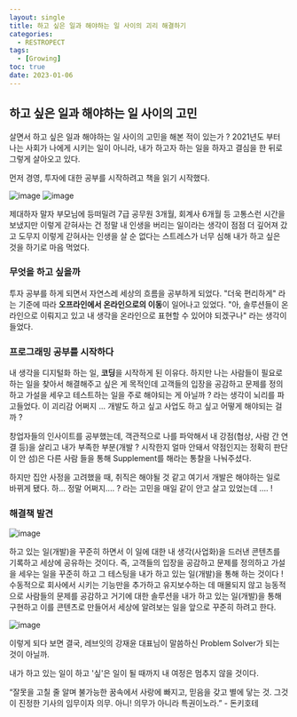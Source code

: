 ```yaml
---
layout: single
title: 하고 싶은 일과 해야하는 일 사이의 괴리 해결하기
categories:
  - RESTROPECT
tags:
  - [Growing]
toc: true
date: 2023-01-06
---
```


## 하고 싶은 일과 해야하는 일 사이의 고민

살면서 하고 싶은 일과 해야하는 일 사이의 고민을 해본 적이 있는가 ? 
2021년도 부터 나는 사회가 나에게 시키는 일이 아니라, 내가 하고자 하는 일을 하자고 결심을 한 뒤로 그렇게 살아오고 있다. 

먼저 경영, 투자에 대한 공부를 시작하려고 책을 읽기 시작했다. 

![image](https://user-images.githubusercontent.com/110464205/210950173-953c58fd-b177-4dba-b177-4e8c006de123.png)
![image](https://user-images.githubusercontent.com/110464205/210950235-0d58ea0b-bf09-4843-9800-abda842a45d9.png)

제대하자 말자 부모님에 등떠밀려 7급 공무원 3개월, 회계사 6개월 등 고통스런 시간을 보냈지만 이렇게 갇혀사는 건 정말 내 인생을 버리는 일이라는 생각이 점점 더 깊어져 갔고 도무지 이렇게 
갇혀사는 인생을 살 순 없다는 스트레스가 너무 심해 내가 하고 싶은 것을 하기로 마음 먹었다. 

### 무엇을 하고 싶을까

투자 공부를 하게 되면서 자연스레 세상의 흐름을 공부하게 되었다. "더욱 편리하게" 라는 기준에 따라 **오프라인에서 온라인으로의 이동**이 일어나고 있었다. 
"아, 솔루션들이 온라인으로 이뤄지고 있고 내 생각을 온라인으로 표현할 수 있어야 되겠구나" 라는 생각이 들었다.

### 프로그래밍 공부를 시작하다

내 생각을 디지털화 하는 일, **코딩**을 시작하게 된 이유다. 하지만 나는 사람들이 필요로 하는 일을 찾아서 해결해주고 싶은 게 목적인데 고객들의 입장을 공감하고 문제를 정의하고 가설을 세우고 테스트하는 일을 주로 해야되는 게 아닐까 ?
라는 생각이 뇌리를 파고들었다. 이 괴리감 어쩌지 ... 개발도 하고 싶고 사업도 하고 싶고 어떻게 해야되는 걸까 ? 

창업자들의 인사이트를 공부했는데, 객관적으로 나를 파악해서 내 강점(협상, 사람 간 연결 등)을 살리고 내가 부족한 부분(개발 ? 시작한지 얼마 안돼서 약점인지는 정확히 판단이 안 섬)은 다른 사람
들을 통해 Supplement를 해라는 통찰을 나눠주셨다. 

하지만 집안 사정을 고려했을 때, 취직은 해야될 것 같고 여기서 개발은 해야하는 일로 바뀌게 됐다. 하... 정말 어쩌지.... ? 라는 고민을 매일 같이 안고 살고 있었는데 .... !

### 해결책 발견

![image](https://user-images.githubusercontent.com/110464205/210952449-1ba58ed4-9bee-424c-a63b-bdad7bb97a28.png)

하고 있는 일(개발)을 꾸준히 하면서 이 일에 대한 내 생각(사업화)을 드러낸 콘텐츠를 기록하고 세상에 공유하는 것이다. 즉, 고객들의 입장을 공감하고 문제를 정의하고 가설을 세우는 일을 꾸준히 하고 그 테스팅을 내가 하고 있는 일(개발)을 통해 하는 것이다 ! 
수동적으로 회사에서 시키는 기능만을 추가하고 유지보수하는 데 매몰되지 않고 능동적으로 사람들의 문제를 공감하고 거기에 대한 솔루션을 내가 하고 있는 일(개발)을 통해 구현하고 이를 콘텐츠로 만들어서 세상에 알려보는 일을 앞으로 꾸준히 하려고 한다. 

![image](https://user-images.githubusercontent.com/110464205/210955373-e937e3eb-c8ec-4455-9d84-7db6b37c256c.png)

이렇게 되다 보면 결국, 레브잇의 강재윤 대표님이 말씀하신 Problem Solver가 되는 것이 아닐까. 

내가 하고 있는 일이 하고 '싶'은 일이 될 때까지 내 여정은 멈추지 않을 것이다. 

“잘못을 고칠 줄 알며 불가능한 꿈속에서 사랑에 빠지고, 믿음을 갖고 별에 닿는 것. 그것이 진정한 기사의 임무이자 의무. 아니! 의무가 아니라 특권이노라.” - 돈키호테
